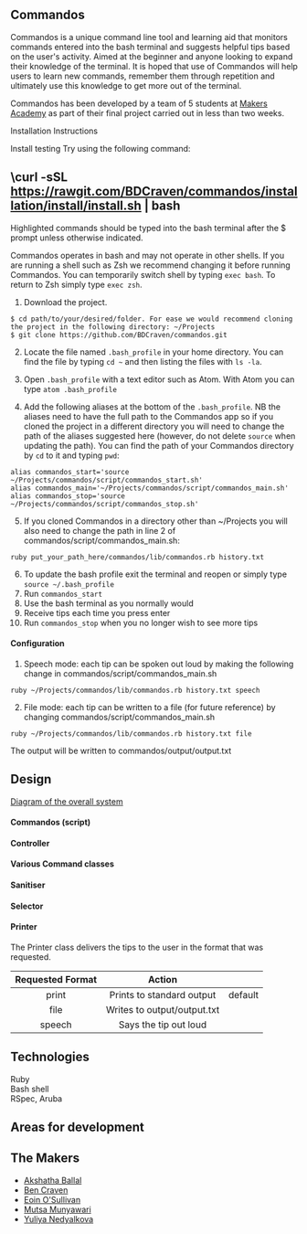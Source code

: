 Commandos
---

Commandos is a unique command line tool and learning aid that monitors commands entered into the bash terminal and suggests helpful tips based on the user's activity. Aimed at the beginner and anyone looking to expand their knowledge of the terminal. It is hoped that use of Commandos will help users to learn new commands, remember them through repetition and ultimately use this knowledge to get more out of the terminal.

Commandos has been developed by a team of 5 students  at [Makers Academy](http://www.makersacademy.com/) as part of their final project carried out in less than two weeks.


Installation Instructions

Install testing
Try using the following command:

\curl -sSL https://rawgit.com/BDCraven/commandos/installation/install/install.sh | bash
---
Highlighted commands should be typed into the bash terminal after the $ prompt unless otherwise indicated.

Commandos operates in bash and may not operate in other shells. If you are running a shell such as Zsh we recommend changing it before running Commandos. You can temporarily switch shell by typing `exec bash`. To return to Zsh simply type `exec zsh`.

1. Download the project.
```
$ cd path/to/your/desired/folder. For ease we would recommend cloning
the project in the following directory: ~/Projects
$ git clone https://github.com/BDCraven/commandos.git
```
2. Locate the file named `.bash_profile` in your home directory. You can find the file by typing `cd ~` and then listing the files with `ls -la`.

3. Open `.bash_profile` with a text editor such as Atom. With Atom you can type `atom .bash_profile`

4. Add the following aliases at the bottom of the `.bash_profile`. NB the aliases need to have the full path to the Commandos app so if you cloned the project in a different directory you will need to change the path of the aliases suggested here (however, do not delete `source` when updating the path). You can find the path of your Commandos directory by `cd` to it and typing `pwd`:

```
alias commandos_start='source ~/Projects/commandos/script/commandos_start.sh'
alias commandos_main='~/Projects/commandos/script/commandos_main.sh'
alias commandos_stop='source ~/Projects/commandos/script/commandos_stop.sh'
```
5. If you cloned Commandos in a directory other than ~/Projects you will also need to change the path in line 2 of commandos/script/commandos_main.sh:
```
ruby put_your_path_here/commandos/lib/commandos.rb history.txt
```
6. To update the bash profile exit the terminal and reopen or simply type `source ~/.bash_profile`
7. Run `commandos_start`
8. Use the bash terminal as you normally would  
9. Receive tips each time you press enter
10. Run `commandos_stop` when you no longer wish to see more tips


#### Configuration

1. Speech mode: each tip can be spoken out loud by making the following change in commandos/script/commandos_main.sh
```
ruby ~/Projects/commandos/lib/commandos.rb history.txt speech
```
2. File mode: each tip can be written to a file (for future reference) by changing commandos/script/commandos_main.sh
```
ruby ~/Projects/commandos/lib/commandos.rb history.txt file
```
The output will be written to commandos/output/output.txt


Design
---

[Diagram of the overall system]()

#### Commandos (script)

#### Controller

#### Various Command classes

#### Sanitiser

#### Selector

#### Printer

The Printer class delivers the tips to the user in the format that was requested.

| Requested Format |            Action           |         |
|:----------------:|:---------------------------:|:-------:|
| print            | Prints to standard output   | default |
| file             | Writes to output/output.txt |         |
| speech           | Says the tip out loud       |         |

Technologies
---

Ruby  
Bash shell  
RSpec, Aruba


Areas for development
---

The Makers
---

* [Akshatha Ballal](https://github.com/aballal)
* [Ben Craven](https://github.com/BDCraven)
* [Eoin O'Sullivan](https://github.com/EOSullivanBerlin)
* [Mutsa Munyawari](https://github.com/memunyawiri)
* [Yuliya Nedyalkova](https://github.com/meta-morpho-sys)
